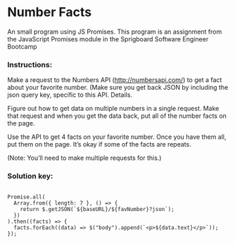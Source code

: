 
# Number Facts 


An small program using JS Promises.
This program is an assignment from the JavaScript Promises module in the Sprigboard Software Engineer Bootcamp

### Instructions: 

Make a request to the Numbers API (http://numbersapi.com/) to get a fact about your favorite number. (Make sure you get back JSON by including the json query key, specific to this API. Details.

Figure out how to get data on multiple numbers in a single request. Make that request and when you get the data back, put all of the number facts on the page.

Use the API to get 4 facts on your favorite number. Once you have them all, put them on the page. It’s okay if some of the facts are repeats.

(Note: You’ll need to make multiple requests for this.)

### Solution key:

```

Promise.all(
  Array.from({ length: 7 }, () => {
    return $.getJSON(`${baseURL}/${favNumber}?json`);
  })
).then((facts) => {
  facts.forEach((data) => $("body").append(`<p>${data.text}</p>`));
});

```
